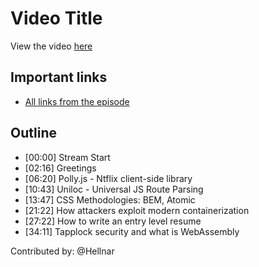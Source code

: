 # Video Title

View the video [here](https://www.youtube.com/watch?v=G54VyOgY1GI)

## Important links

* [All links from the episode](https://github.com/CodingGarden/morning-tea/tree/master/06-14-2018)

## Outline

* [00:00] Stream Start
* [02:16] Greetings
* [06:20] Polly.js - Ntflix client-side library
* [10:43] Uniloc - Universal JS Route Parsing
* [13:47] CSS Methodologies: BEM, Atomic
* [21:22] How attackers exploit modern containerization
* [27:22] How to write an entry level resume
* [34:11] Tapplock security and what is WebAssembly

Contributed by: @Hellnar
